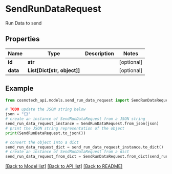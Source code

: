 # SendRunDataRequest

Run Data to send

## Properties

Name | Type | Description | Notes
------------ | ------------- | ------------- | -------------
**id** | **str** |  | [optional] 
**data** | **List[Dict[str, object]]** |  | [optional] 

## Example

```python
from cosmotech_api.models.send_run_data_request import SendRunDataRequest

# TODO update the JSON string below
json = "{}"
# create an instance of SendRunDataRequest from a JSON string
send_run_data_request_instance = SendRunDataRequest.from_json(json)
# print the JSON string representation of the object
print(SendRunDataRequest.to_json())

# convert the object into a dict
send_run_data_request_dict = send_run_data_request_instance.to_dict()
# create an instance of SendRunDataRequest from a dict
send_run_data_request_from_dict = SendRunDataRequest.from_dict(send_run_data_request_dict)
```
[[Back to Model list]](../README.md#documentation-for-models) [[Back to API list]](../README.md#documentation-for-api-endpoints) [[Back to README]](../README.md)


